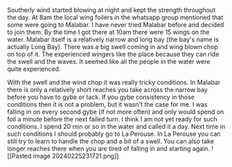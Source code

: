 Southerly wind started blowing at night and kept the strength throughout the day. At 8am the local wing foilers in the whatsapp group mentioned that some were going to Malabar. I have never tried Malabar before and decided to join them. By the time I got there at 10am there were 15 wings on the water. Malabar itself is a relatively narrow and long bay (the bay's name is actually Long Bay). There was a big swell coming in and wing blown chop on top of it. The experienced wingers like the place because they can ride the swell and the waves. It seemed like all the people in the water were quite experienced. 

With the swell and the wind chop it was really tricky conditions. In Malabar there is only a relatively short reaches you take across the narrow bay before you have to gybe or tack. If you gybe consistency in those conditions then it is not a problem, but it wasn't the case for me. I was falling in on every second gybe (if not more often) and only would spend on foil a minute before the next failed turn. I think I am not yet ready for such conditions. I spend 20 min or so in the water and called it a day. Next time in such conditions I should probably go to La Perouse. In La Perouse you can still try to learn to handle the chop and a bit of a swell. You can also take longer reaches there when you are tired of falling in and starting again. 
![[Pasted image 20240225231721.png]]